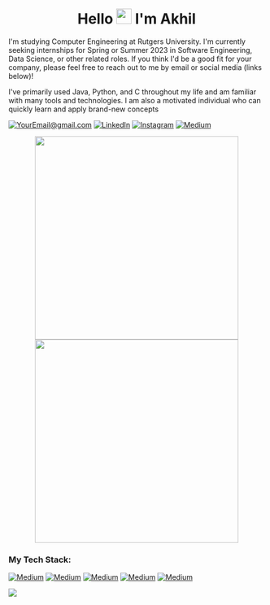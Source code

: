 

<h1 align="center">Hello <img src="https://raw.githubusercontent.com/MartinHeinz/MartinHeinz/master/wave.gif" width="30px"> I'm Akhil</h1>

I'm studying Computer Engineering at Rutgers University. I'm currently seeking internships for Spring or Summer 2023 in Software Engineering, Data Science, or other related roles. If you think I'd be a good fit for your company, please feel free to reach out to me by email or social media (links below)!

I've primarily used Java, Python, and C throughout my life and am familiar with many tools and technologies. I am also a motivated individual who can quickly learn and apply brand-new concepts 

<a href="mailto:avr54@scarletmail.rutgers.edu">![YourEmail@gmail.com](https://img.shields.io/badge/Gmail-D14836?style=for-the-badge&logo=gmail&logoColor=white)</a>
<a href="https://www.linkedin.com/in/akhilvreddy/">![LinkedIn](https://img.shields.io/badge/LinkedIn-0077B5?style=for-the-badge&logo=linkedin&logoColor=white)</a>
<a href="https://www.instagram.com/akhilrn77/">![Instagram](https://img.shields.io/badge/Instagram-E4405F?style=for-the-badge&logo=instagram&logoColor=white)</a>
<a href="https://www.instagram.com/akhilrn77/">![Medium](https://img.shields.io/badge/Medium-12100E?style=for-the-badge&logo=medium&logoColor=white)</a>

<p align="center"> 
<img src="https://github-readme-stats.vercel.app/api?username=akhilvreddy&&show_icons=true&title_color=ffffff&icon_color=bb2acf&text_color=daf7dc&bg_color=191919" width="400">
<a href="https://git.io/streak-stats"><img src="http://github-readme-streak-stats.herokuapp.com?user=akhilvreddy&theme=highcontrast&hide_border=true" width="400" /></a>
</p>
  
 ### My Tech Stack:  
 <a href="https://www.instagram.com/akhilrn77/">![Medium](https://img.shields.io/badge/Python-3776AB?style=for-the-badge&logo=python&logoColor=white)</a>
 <a href="https://www.instagram.com/akhilrn77/">![Medium](https://img.shields.io/badge/Java-ED8B00?style=for-the-badge&logo=java&logoColor=white)</a>
 <a href="https://www.instagram.com/akhilrn77/">![Medium](https://img.shields.io/badge/JavaScript-F7DF1E?style=for-the-badge&logo=javascript&logoColor=black)</a> 
 <a href="https://www.instagram.com/akhilrn77/">![Medium](https://img.shields.io/badge/C-00599C?style=for-the-badge&logo=c&logoColor=white)</a>
 <a href="https://www.instagram.com/akhilrn77/">![Medium](https://img.shields.io/badge/C%2B%2B-00599C?style=for-the-badge&logo=c%2B%2B&logoColor=white)</a>
 
 ![](https://komarev.com/ghpvc/?username=akhilvreddy)
 
<!--  
## 🚀 Languages and Tools:

<p align="center"> 
    <a href="https://www.java.com" target="_blank"> <img src="https://img.icons8.com/color/48/000000/java-coffee-cup-logo.png"/> </a>
    <a href="https://developer.mozilla.org/en-US/docs/Web/JavaScript" target="_blank"> <img src="https://img.icons8.com/color/48/000000/javascript.png"/> </a> 
    <a href="https://www.w3.org/html/" target="_blank"> <img src="https://img.icons8.com/color/48/000000/html-5.png"/> </a> 
    <a href="https://www.w3schools.com/css/" target="_blank"> <img src="https://img.icons8.com/color/48/000000/css3.png"/> </a> 
    <a href="https://www.python.org" target="_blank"> <img src="https://img.icons8.com/color/48/000000/python.png"/> </a> 
    <a style="padding-right:8px;" href="https://www.mysql.com/" target="_blank"> <img src="https://img.icons8.com/fluent/50/000000/mysql-logo.png"/> </a>
    <a href="https://www.mathworks.com/products/matlab.html"> <img src="https://github.com/akhilvreddy/akhilvreddy/blob/main/icons8-matlab-48.png"/> </a>
    <a href="https://www.wolfram.com/mathematica/"> <img src="https://github.com/akhilvreddy/akhilvreddy/blob/main/mathematicav0%20(1).png"/> </a> 
    
  
    <a href="https://www.autodesk.com/products/autocad/overview"> <img src="https://github.com/akhilvreddy/akhilvreddy/blob/main/autocadv1.png"/> </a> 
 
   
</p>

## 🔗 Connect with me:

<p align="center">
    <a href = "https://www.linkedin.com/in/akhilvreddy/"><img src="https://img.icons8.com/fluent/48/000000/linkedin.png"/></a>
    <a href = "https://twitter.com/akhilreddy77"><img src="https://img.icons8.com/fluent/48/000000/twitter.png"/></a>
    <a href = "https://www.instagram.com/akhilrn77/"><img src="https://img.icons8.com/fluent/48/000000/instagram-new.png"/></a>
    <a href = "https://www.youtube.com/channel/UCvKZAQHKxk5GuouUpezabGQ"><img src="https://img.icons8.com/color/48/000000/youtube-play.png"/></a>
    <a href = "https://discord.com/users/750877899740938260"><img src="https://github.com/akhilvreddy/akhilvreddy/blob/main/discordv2.png"/></a>
    <a href = "https://open.spotify.com/user/akhilr77?si=mZMjqUZ6Tg-0cHA6XB6rrA"><img src="https://github.com/akhilvreddy/akhilvreddy/blob/main/spotifyv1.png"/></a>
    <a href = "https://bere.al/akhilr77"><img src="https://github.com/akhilvreddy/akhilvreddy/blob/main/berealv1.png"/></a>
    <a href = "https://medium.com/@avr54"><img src="https://github.com/akhilvreddy/akhilvreddy/blob/main/mediumv1.png"/></a>
  
</p>

<!---
akhilvreddy/akhilvreddy is a ✨ special ✨ repository because its `README.md` (this file) appears on your GitHub profile.
You can click the Preview link to take a look at your changes.
--->
